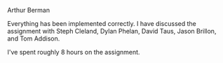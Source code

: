 Arthur Berman

Everything has been implemented correctly.
 I have discussed the assignment with Steph Cleland, Dylan Phelan, David Taus, Jason Brillon, and Tom Addison. 

I've spent roughly 8 hours on the assignment. 

